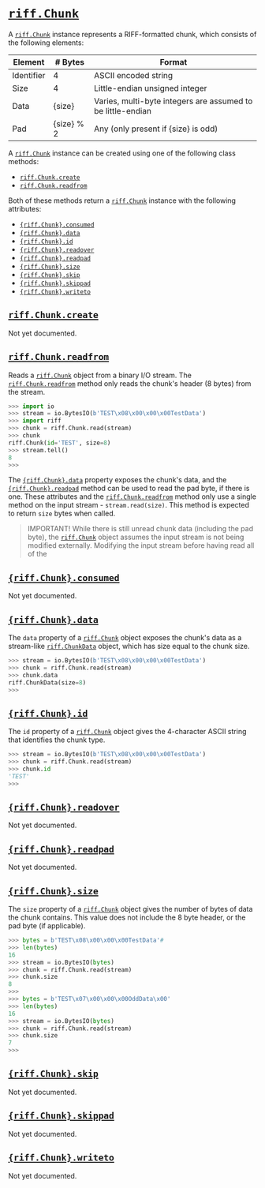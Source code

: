 # [`riff.Chunk`](riff.Chunk.md#riffchunk)

A [`riff.Chunk`](riff.Chunk.md#riffchunk) instance represents a RIFF-formatted chunk, which consists of the following elements:

| Element    | # Bytes    | Format                                                      |
|------------|------------|-------------------------------------------------------------|
| Identifier | 4          | ASCII encoded string                                        |
| Size       | 4          | Little-endian unsigned integer                              |
| Data       | {size}     | Varies, multi-byte integers are assumed to be little-endian |
| Pad        | {size} % 2 | Any (only present if {size} is odd)                         |

A [`riff.Chunk`](riff.Chunk.md#riffchunk) instance can be created using one of the following class methods:

- [`riff.Chunk.create`](riff.Chunk.md#riffchunkcreate)
- [`riff.Chunk.readfrom`](riff.Chunk.md#riffchunkreadfrom)

Both of these methods return a [`riff.Chunk`](riff.Chunk.md#riffchunk) instance with the following attributes:

- [`{riff.Chunk}.consumed`](riff.Chunk.md#riffchunkconsumed)
- [`{riff.Chunk}.data`](riff.Chunk.md#riffchunkdata)
- [`{riff.Chunk}.id`](riff.Chunk.md#riffchunkid)
- [`{riff.Chunk}.readover`](riff.Chunk.md#riffchunkreadover)
- [`{riff.Chunk}.readpad`](riff.Chunk.md#riffchunkreadpad)
- [`{riff.Chunk}.size`](riff.Chunk.md#riffchunksize)
- [`{riff.Chunk}.skip`](riff.Chunk.md#riffchunkskip)
- [`{riff.Chunk}.skippad`](riff.Chunk.md#riffchunkskippad)
- [`{riff.Chunk}.writeto`](riff.Chunk.md#riffchunkwriteto)


## [`riff.Chunk.create`](riff.Chunk.md#riffchunkcreate)

Not yet documented.


## [`riff.Chunk.readfrom`](riff.Chunk.md#riffchunkreadfrom)

Reads a [`riff.Chunk`](riff.Chunk.md#riffchunk) object from a binary I/O stream. The [`riff.Chunk.readfrom`](riff.Chunk.md#riffchunkreadfrom) method only reads the chunk's header (8 bytes) from the stream. 

```python
>>> import io
>>> stream = io.BytesIO(b'TEST\x08\x00\x00\x00TestData')
>>> import riff
>>> chunk = riff.Chunk.read(stream)
>>> chunk
riff.Chunk(id='TEST', size=8)
>>> stream.tell()
8
>>>
```

The [`{riff.Chunk}.data`](riff.Chunk.md#riffchunkdata) property exposes the chunk's data, and the [`{riff.Chunk}.readpad`](riff.Chunk.md#riffchunkreadpad) method can be used to read the pad byte, if there is one. These attributes and the [`riff.Chunk.readfrom`](riff.Chunk.md#riffchunkreadfrom) method only use a single method on the input stream - `stream.read(size)`. This method is expected to return `size` bytes when called.

>IMPORTANT! While there is still unread chunk data (including the pad byte), the [`riff.Chunk`](riff.Chunk.md#riffchunk) object assumes the input stream is not being modified externally. Modifying the input stream before having read all of the 


## [`{riff.Chunk}.consumed`](riff.Chunk.md#riffchunkconsumed)

Not yet documented.


## [`{riff.Chunk}.data`](riff.Chunk.md#riffchunkdata)

The `data` property of a [`riff.Chunk`](riff.Chunk.md#riffchunk) object exposes the chunk's data as a stream-like [`riff.ChunkData`](riff.ChunkData.md#riffchunkdata) object, which has size equal to the chunk size.

```python
>>> stream = io.BytesIO(b'TEST\x08\x00\x00\x00TestData')
>>> chunk = riff.Chunk.read(stream)
>>> chunk.data
riff.ChunkData(size=8)
>>>
```


## [`{riff.Chunk}.id`](riff.Chunk.md#riffchunkid)

The `id` property of a [`riff.Chunk`](riff.Chunk.md#riffchunk) object gives the 4-character ASCII string that identifies the chunk type.

```python
>>> stream = io.BytesIO(b'TEST\x08\x00\x00\x00TestData')
>>> chunk = riff.Chunk.read(stream)
>>> chunk.id
'TEST'
>>>
```


## [`{riff.Chunk}.readover`](riff.Chunk.md#riffchunkreadover)

Not yet documented.


## [`{riff.Chunk}.readpad`](riff.Chunk.md#riffchunkreadpad)

Not yet documented.


## [`{riff.Chunk}.size`](riff.Chunk.md#riffchunksize)

The `size` property of a [`riff.Chunk`](riff.Chunk.md#riffchunk) object gives the number of bytes of data the chunk contains. This value does not include the 8 byte header, or the pad byte (if applicable).

```python
>>> bytes = b'TEST\x08\x00\x00\x00TestData'#
>>> len(bytes)
16
>>> stream = io.BytesIO(bytes)
>>> chunk = riff.Chunk.read(stream)
>>> chunk.size
8
>>>
>>> bytes = b'TEST\x07\x00\x00\x00OddData\x00'
>>> len(bytes)
16
>>> stream = io.BytesIO(bytes)
>>> chunk = riff.Chunk.read(stream)
>>> chunk.size
7
>>>
```


## [`{riff.Chunk}.skip`](riff.Chunk.md#riffchunkskip)

Not yet documented.


## [`{riff.Chunk}.skippad`](riff.Chunk.md#riffchunkskippad)

Not yet documented.


## [`{riff.Chunk}.writeto`](riff.Chunk.md#riffchunkwriteto)

Not yet documented.
